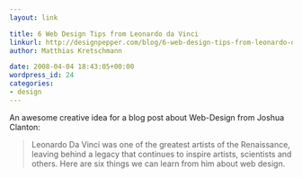 ```yaml
---
layout: link

title: 6 Web Design Tips from Leonardo da Vinci
linkurl: http://designpepper.com/blog/6-web-design-tips-from-leonardo-da-vinci
author: Matthias Kretschmann

date: 2008-04-04 18:43:05+00:00
wordpress_id: 24
categories:
- design
---
```


An awesome creative idea for a blog post about Web-Design from Joshua Clanton:

> Leonardo Da Vinci was one of the greatest artists of the Renaissance, leaving behind a legacy that continues to inspire artists, scientists and others. Here are six things we can learn from him about web design.
